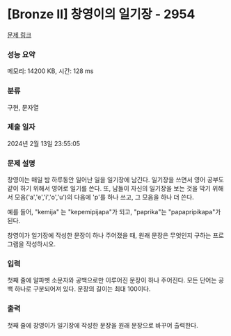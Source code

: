 # [Bronze II] 창영이의 일기장 - 2954 

[문제 링크](https://www.acmicpc.net/problem/2954) 

### 성능 요약

메모리: 14200 KB, 시간: 128 ms

### 분류

구현, 문자열

### 제출 일자

2024년 2월 13일 23:55:05

### 문제 설명

<p>창영이는 매일 밤 하루동안 일어난 일을 일기장에 남긴다. 일기장을 쓰면서 영어 공부도 같이 하기 위해서 영어로 일기를 쓴다. 또, 남들이 자신의 일기장을 보는 것을 막기 위해서 모음('a','e','i','o','u')의 다음에 'p'를 하나 쓰고,  그 모음을 하나 더 쓴다.</p>

<p>예를 들어, "kemija" 는 "kepemipijapa"가 되고, "paprika"는 "papapripikapa"가 된다.</p>

<p>창영이가 일기장에 작성한 문장이 하나 주어졌을 때, 원래 문장은 무엇인지 구하는 프로그램을 작성하시오.</p>

### 입력 

 <p>첫째 줄에 알파벳 소문자와 공백으로만 이루어진 문장이 하나 주어진다. 모든 단어는 공백 하나로 구분되어져 있다. 문장의 길이는 최대 100이다.</p>

### 출력 

 <p>첫째 줄에 창영이가 일기장에 작성한 문장을 원래 문장으로 바꾸어 출력한다.</p>

